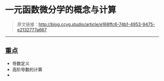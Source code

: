 # 一元函数微分学的概念与计算

[annotation]: <id> (e168ffc6-74b1-4953-9475-e2132777a667)
[annotation]: <status> (protect)
[annotation]: <create_time> (2019-04-17 23:11:03)
[annotation]: <category> (数学理论)
[annotation]: <tags> (高等数学)

> 原文链接：<http://blog.ccyg.studio/article/e168ffc6-74b1-4953-9475-e2132777a667>

---

## 重点

- 导数定义
- 高阶导数的计算
- 